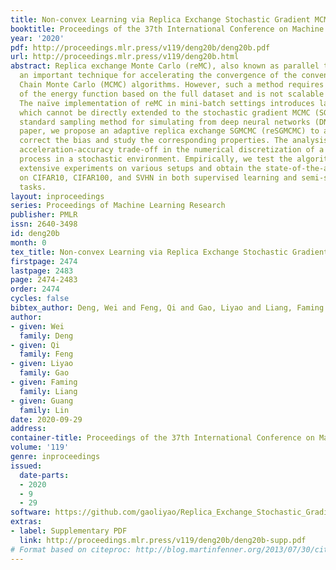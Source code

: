 ```yaml
---
title: Non-convex Learning via Replica Exchange Stochastic Gradient MCMC
booktitle: Proceedings of the 37th International Conference on Machine Learning
year: '2020'
pdf: http://proceedings.mlr.press/v119/deng20b/deng20b.pdf
url: http://proceedings.mlr.press/v119/deng20b.html
abstract: Replica exchange Monte Carlo (reMC), also known as parallel tempering, is
  an important technique for accelerating the convergence of the conventional Markov
  Chain Monte Carlo (MCMC) algorithms. However, such a method requires the evaluation
  of the energy function based on the full dataset and is not scalable to big data.
  The naïve implementation of reMC in mini-batch settings introduces large biases,
  which cannot be directly extended to the stochastic gradient MCMC (SGMCMC), the
  standard sampling method for simulating from deep neural networks (DNNs). In this
  paper, we propose an adaptive replica exchange SGMCMC (reSGMCMC) to automatically
  correct the bias and study the corresponding properties. The analysis implies an
  acceleration-accuracy trade-off in the numerical discretization of a Markov jump
  process in a stochastic environment. Empirically, we test the algorithm through
  extensive experiments on various setups and obtain the state-of-the-art results
  on CIFAR10, CIFAR100, and SVHN in both supervised learning and semi-supervised learning
  tasks.
layout: inproceedings
series: Proceedings of Machine Learning Research
publisher: PMLR
issn: 2640-3498
id: deng20b
month: 0
tex_title: Non-convex Learning via Replica Exchange Stochastic Gradient {MCMC}
firstpage: 2474
lastpage: 2483
page: 2474-2483
order: 2474
cycles: false
bibtex_author: Deng, Wei and Feng, Qi and Gao, Liyao and Liang, Faming and Lin, Guang
author:
- given: Wei
  family: Deng
- given: Qi
  family: Feng
- given: Liyao
  family: Gao
- given: Faming
  family: Liang
- given: Guang
  family: Lin
date: 2020-09-29
address: 
container-title: Proceedings of the 37th International Conference on Machine Learning
volume: '119'
genre: inproceedings
issued:
  date-parts:
  - 2020
  - 9
  - 29
software: https://github.com/gaoliyao/Replica_Exchange_Stochastic_Gradient_MCMC
extras:
- label: Supplementary PDF
  link: http://proceedings.mlr.press/v119/deng20b/deng20b-supp.pdf
# Format based on citeproc: http://blog.martinfenner.org/2013/07/30/citeproc-yaml-for-bibliographies/
---
```


